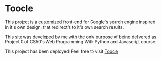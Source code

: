 # Toocle

This project is a customized front-end for Google's search engine inspired in it's own design, that redirect's to it's own search results.

This site was developed by me with the only purpose of being delivered as Project 0 of CS50's Web Programming With Python and Javascript course.

This project has been deployed! Feel free to visit [Toocle](https://fedetoc.github.io/toocle/)
